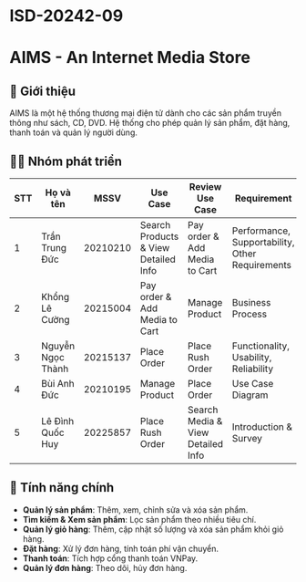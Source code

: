 # ISD-20242-09

# AIMS - An Internet Media Store

## 📖 Giới thiệu
AIMS là một hệ thống thương mại điện tử dành cho các sản phẩm truyền thông như sách, CD, DVD. Hệ thống cho phép quản lý sản phẩm, đặt hàng, thanh toán và quản lý người dùng.

## 👨‍💻 Nhóm phát triển
| STT | Họ và tên | MSSV | Use Case | Review Use Case | Requirement |
|-----|-----------|------|------------------------------|------------------------------|--------------------------------------------|
| 1 | Trần Trung Đức | 20210210 | Search Products & View Detailed Info | Pay order & Add Media to Cart | Performance, Supportability, Other Requirements |
| 2 | Khổng Lê Cường | 20215004 | Pay order & Add Media to Cart | Manage Product | Business Process |
| 3 | Nguyễn Ngọc Thành | 20215137 | Place Order | Place Rush Order | Functionality, Usability, Reliability |
| 4 | Bùi Anh Đức | 20210195 | Manage Product | Place Order | Use Case Diagram |
| 5 | Lê Đình Quốc Huy | 20225857 | Place Rush Order | Search Media & View Detailed Info | Introduction & Survey |

## 🚀 Tính năng chính
- **Quản lý sản phẩm**: Thêm, xem, chỉnh sửa và xóa sản phẩm.
- **Tìm kiếm & Xem sản phẩm**: Lọc sản phẩm theo nhiều tiêu chí.
- **Quản lý giỏ hàng**: Thêm, cập nhật số lượng và xóa sản phẩm khỏi giỏ hàng.
- **Đặt hàng**: Xử lý đơn hàng, tính toán phí vận chuyển.
- **Thanh toán**: Tích hợp cổng thanh toán VNPay.
- **Quản lý đơn hàng**: Theo dõi, hủy đơn hàng.
